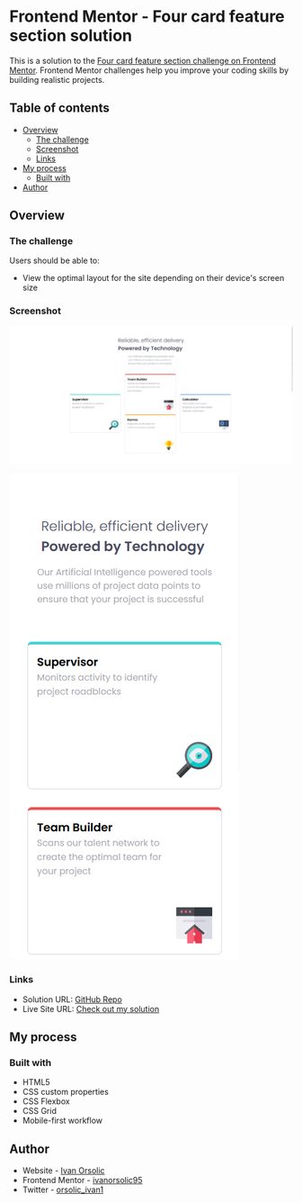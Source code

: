 # Frontend Mentor - Four card feature section solution

This is a solution to the [Four card feature section challenge on Frontend Mentor](https://www.frontendmentor.io/challenges/four-card-feature-section-weK1eFYK). Frontend Mentor challenges help you improve your coding skills by building realistic projects.

## Table of contents

- [Overview](#overview)
  - [The challenge](#the-challenge)
  - [Screenshot](#screenshot)
  - [Links](#links)
- [My process](#my-process)
  - [Built with](#built-with)
- [Author](#author)

## Overview

### The challenge

Users should be able to:

- View the optimal layout for the site depending on their device's screen size

### Screenshot

![](/images/screenshot_desktop_size.png)

![](/images/screenshot_mobile_size.png)

### Links

- Solution URL: [GitHub Repo](https://github.com/ivanorsolic95/four-card-feature-section)
- Live Site URL: [Check out my solution](https://challenge-my-solution.netlify.app/)

## My process

### Built with

- HTML5
- CSS custom properties
- CSS Flexbox
- CSS Grid
- Mobile-first workflow

## Author

- Website - [Ivan Orsolic](https://ivanorsolic.live/)
- Frontend Mentor - [ivanorsolic95](https://www.frontendmentor.io/profile/ivanorsolic95)
- Twitter - [orsolic_ivan1](https://x.com/orsolic_ivan1)
